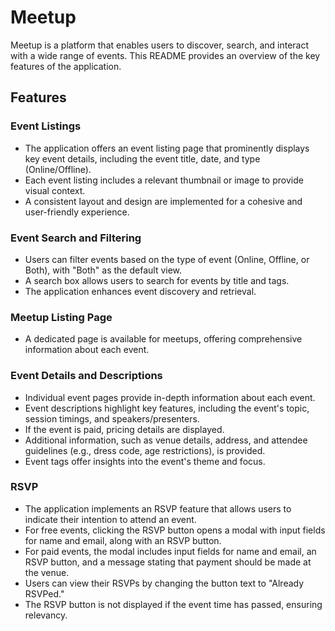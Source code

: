 # Meetup

Meetup is a platform that enables users to discover, search, and interact with a wide range of events. This README provides an overview of the key features of the application.

## Features

### Event Listings

- The application offers an event listing page that prominently displays key event details, including the event title, date, and type (Online/Offline).
- Each event listing includes a relevant thumbnail or image to provide visual context.
- A consistent layout and design are implemented for a cohesive and user-friendly experience.

### Event Search and Filtering

- Users can filter events based on the type of event (Online, Offline, or Both), with "Both" as the default view.
- A search box allows users to search for events by title and tags.
- The application enhances event discovery and retrieval.

### Meetup Listing Page

- A dedicated page is available for meetups, offering comprehensive information about each event.

### Event Details and Descriptions

- Individual event pages provide in-depth information about each event.
- Event descriptions highlight key features, including the event's topic, session timings, and speakers/presenters.
- If the event is paid, pricing details are displayed.
- Additional information, such as venue details, address, and attendee guidelines (e.g., dress code, age restrictions), is provided.
- Event tags offer insights into the event's theme and focus.

### RSVP

- The application implements an RSVP feature that allows users to indicate their intention to attend an event.
- For free events, clicking the RSVP button opens a modal with input fields for name and email, along with an RSVP button.
- For paid events, the modal includes input fields for name and email, an RSVP button, and a message stating that payment should be made at the venue.
- Users can view their RSVPs by changing the button text to "Already RSVPed."
- The RSVP button is not displayed if the event time has passed, ensuring relevancy.


